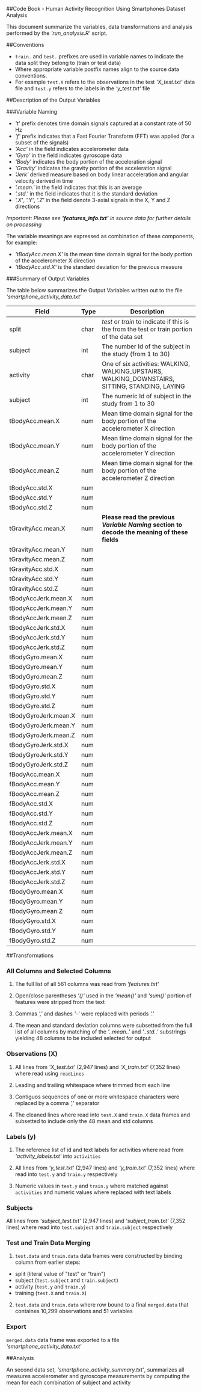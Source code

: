 ##Code Book - Human Activity Recognition Using Smartphones Dataset Analysis

This document summarize the variables, data transformations and analysis performed by the *'run_analysis.R'* script.

##Conventions

* `train.` and `test.` prefixes are used in variable names to indicate the data split they belong to (train or test data)
* Where appropriate variable postfix names align to the source data conventions.
* For example `test.X` refers to the observations in the test *'X_test.txt'* data file and `test.y` refers to the labels in the *'y_test.txt'* file

##Description of the Output Variables

###Variable Naming

* *'t'* prefix denotes time domain signals captured at a constant rate of 50 Hz
* *'f'* prefix indicates that a Fast Fourier Transform (FFT) was applied (for a subset of the signals)
* *'Acc'* in the field indicates accelerometer data
* *'Gyro'* in the field indicates gyroscope data
* *'Body'* indicates the body portion of the acceleration signal
* *'Gravity'* indicates the gravity portion of the acceleration signal
* *'Jerk'* derived measure based on body linear acceleration and angular velocity derived in time
* *'.mean.'* in the field indicates that this is an average
* *'.std.'* in the field indicates that it is the standard deviation
* *'.X'*, *'.Y'*, *'.Z'* in the field denote 3-axial signals in the X, Y and Z directions

*Important:  Please see **'features_info.txt'** in source data for further details on processing*

The variable meanings are expressed as combination of these components, for example:

* *'tBodyAcc.mean.X'* is the mean time domain signal for the body portion of the accelerometer X direction
* *'tBodyAcc.std.X'* is the standard deviation for the previous measure

###Summary of Output Variables

The table below summarizes the Output Variables written out to the file *'smartphone_activity_data.txt'*


| Field               | Type | Description
|---------------------|------|------------------------------
| split               | char | *test* or *train* to indicate if this is the from the test or train portion of the data set
| subject             | int  | The number Id of the subject in the study (from 1 to 30)
| activity            | char | One of six activities: WALKING, WALKING_UPSTAIRS, WALKING_DOWNSTAIRS, SITTING, STANDING, LAYING
| subject             | int  | The numeric Id of subject in the study from 1 to 30
| tBodyAcc.mean.X     | num  | Mean time domain signal for the body portion of the accelerometer X direction
| tBodyAcc.mean.Y     | num  | Mean time domain signal for the body portion of the accelerometer Y direction
| tBodyAcc.mean.Z     | num  | Mean time domain signal for the body portion of the accelerometer Z direction 
| tBodyAcc.std.X      | num  | 
| tBodyAcc.std.Y      | num  | 
| tBodyAcc.std.Z      | num  | 
| tGravityAcc.mean.X  | num  | **Please read the previous *Variable Naming* section to decode the meaning of these fields**
| tGravityAcc.mean.Y  | num  | 
| tGravityAcc.mean.Z  | num  | 
| tGravityAcc.std.X   | num  | 
| tGravityAcc.std.Y   | num  | 
| tGravityAcc.std.Z   | num  | 
| tBodyAccJerk.mean.X | num  | 
| tBodyAccJerk.mean.Y | num  | 
| tBodyAccJerk.mean.Z | num  | 
| tBodyAccJerk.std.X  | num  | 
| tBodyAccJerk.std.Y  | num  | 
| tBodyAccJerk.std.Z  | num  | 
| tBodyGyro.mean.X    | num  | 
| tBodyGyro.mean.Y    | num  | 
| tBodyGyro.mean.Z    | num  | 
| tBodyGyro.std.X     | num  | 
| tBodyGyro.std.Y     | num  | 
| tBodyGyro.std.Z     | num  | 
| tBodyGyroJerk.mean.X| num  | 
| tBodyGyroJerk.mean.Y| num  | 
| tBodyGyroJerk.mean.Z| num  | 
| tBodyGyroJerk.std.X | num  | 
| tBodyGyroJerk.std.Y | num  | 
| tBodyGyroJerk.std.Z | num  | 
| fBodyAcc.mean.X     | num  | 
| fBodyAcc.mean.Y     | num  | 
| fBodyAcc.mean.Z     | num  | 
| fBodyAcc.std.X      | num  | 
| fBodyAcc.std.Y      | num  | 
| fBodyAcc.std.Z      | num  | 
| fBodyAccJerk.mean.X | num  | 
| fBodyAccJerk.mean.Y | num  | 
| fBodyAccJerk.mean.Z | num  | 
| fBodyAccJerk.std.X  | num  | 
| fBodyAccJerk.std.Y  | num  | 
| fBodyAccJerk.std.Z  | num  | 
| fBodyGyro.mean.X    | num  | 
| fBodyGyro.mean.Y    | num  | 
| fBodyGyro.mean.Z    | num  | 
| fBodyGyro.std.X     | num  | 
| fBodyGyro.std.Y     | num  | 
| fBodyGyro.std.Z     | num  | 

##Transformations

### All Columns and Selected Columns

1. The full list of all 561 columns was read from *'features.txt'*

2. Open/close parentheses *'()'* used in the *'mean()'* and *'sum()'* portion of features were stripped from the text

3. Commas *','* and dashes *'-'* were replaced with periods *'.'*

4. The mean and standard deviation columns were subsetted from the full list of all columns by matching of the *'..mean..'* and *'..std..'* substrings yielding 48 columns to be included selected for output

### Observations (X)

1. All lines from *'X_test.txt'* (2,947 lines) and *'X_train.txt'* (7,352 lines) where read using `readLines`

2. Leading and trailing whitespace where trimmed from each line

3. Contiguos sequences of one or more whitespace characters were replaced by a comma *','* separator

4. The cleaned lines where read into `test.X` and `train.X` data frames and subsetted to include only the 48 mean and std columns 

### Labels (y)

1. The reference list of id and text labels for activities where read from *'activity_labels.txt'* into `activities`

2. All lines from *'y_test.txt'* (2,947 lines) and *'y_train.txt'* (7,352 lines) where read into `test.y` and `train.y` respectively

3. Numeric values in `test.y` and `train.y` where matched against `activities` and numeric values where replaced with text labels 

### Subjects

All lines from *'subject_test.txt'* (2,947 lines) and *'subject_train.txt'* (7,352 lines) where read into `test.subject` and `train.subject` respectively

### Test and Train Data Merging

1. `test.data` and `train.data` data frames were constructed by binding column from earlier steps:

* split  (literal value of "test" or "train")
* subject (`test.subject` and `train.subject`)
* activity (`test.y` and `train.y`)
* training (`test.X` and `train.X`)

2. `test.data` and `train.data` where row bound to a final `merged.data` that containes 10,299 observations and 51 variables

### Export

`merged.data` data frame was exported to a file *'smartphone_activity_data.txt'* 

##Analysis

An second data set, *'smartphone_activity_summary.txt'*, summarizes all measures accelerometer and gyroscope measurements by computing the mean for each combination of subject and activity


